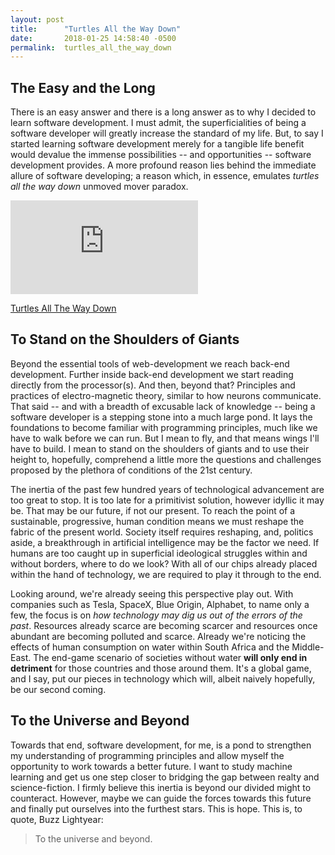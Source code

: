 ```yaml
---
layout: post
title:      "Turtles All the Way Down"
date:       2018-01-25 14:58:40 -0500
permalink:  turtles_all_the_way_down
---
```


## The Easy and the Long
There is an easy answer and there is a long answer as to why I decided to learn software development. I must admit, the superficialities of being a software developer will greatly increase the standard of my life. But, to say I started learning software development merely for a tangible life benefit would devalue the immense possibilities -- and opportunities -- software development provides. A more profound reason lies behind the immediate allure of software developing; a reason  which, in essence, emulates *turtles all the way down* unmoved mover paradox.

![](https://img.washingtonpost.com/wp-apps/imrs.php?src=https://img.washingtonpost.com/news/volokh-conspiracy/wp-content/uploads/sites/14/2015/08/Turtles-all-the-Way-Down-e1439403169319.jpg&w=480) 

[Turtles All The Way Down](https://en.wikiquote.org/wiki/Turtles_all_the_way_down)

## To Stand on the Shoulders of Giants
Beyond the essential tools of web-development we reach back-end development. Further inside back-end development we start reading directly from the processor(s). And then, beyond that? Principles and practices of electro-magnetic theory, similar to how neurons communicate. That said -- and with a breadth of excusable lack of knowledge -- being a software developer is a stepping stone into a much large pond. It lays the foundations to become familiar with programming principles, much like we have to walk before we can run. But I mean to fly, and that means wings I'll have to build. I mean to stand on the shoulders of giants and to use their height to, hopefully, comprehend a little more the questions and challenges proposed by the plethora of conditions of the 21st century. 

The inertia of the past few hundred years of technological advancement are too great to stop. It is too late for a primitivist solution, however idyllic it may be. That may be our future, if not our present. To reach the point of a sustainable, progressive, human condition means we must reshape the fabric of the present world. Society itself requires reshaping, and, politics aside, a breakthrough in artificial intelligence may be the factor we need. If humans are too caught up in superficial ideological struggles within and without borders, where to do we look? With all of our chips already placed within the hand of technology, we are required to play it through to the end. 

Looking around, we're already seeing this perspective play out. With companies such as Tesla, SpaceX, Blue Origin, Alphabet, to name only a few, the focus is on *how technology may dig us out of the errors of the past*. Resources already scarce are becoming scarcer and resources once abundant are becoming polluted and scarce. Already we're noticing the effects of human consumption on water within South Africa and the Middle-East. The end-game scenario of societies without water **will only end in detriment** for those countries and those around them. It's a global game, and I say, put our pieces in technology which will, albeit naively hopefully, be our second coming. 

## To the Universe and Beyond

Towards that end, software development, for me, is a pond to strengthen my understanding of programming principles and allow myself the opportunity to work towards a better future. I want to study machine learning and get us one step closer to bridging the gap between realty and science-fiction. I firmly believe this inertia is beyond our divided might to counteract. However, maybe we can guide the forces towards this future and finally put ourselves into the furthest stars. This is hope. This is, to quote, Buzz Lightyear:

> To the universe and beyond.
> 

